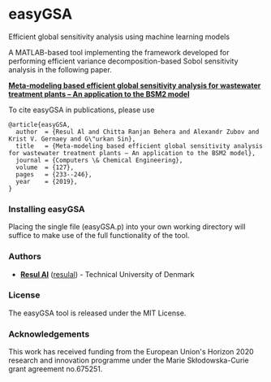 # easyGSA
Efficient global sensitivity analysis using machine learning models



A MATLAB-based tool implementing the framework developed for performing efficient variance decomposition-based Sobol sensitivity analysis in the following paper.

[**Meta-modeling based efficient global sensitivity analysis for wastewater treatment plants – An application to the BSM2 model**](https://doi.org/10.1016/j.compchemeng.2019.05.015)  

To cite easyGSA in publications, please use
```
@article{easyGSA,
  author  = {Resul Al and Chitta Ranjan Behera and Alexandr Zubov and Krist V. Gernaey and G\"urkan Sin},
  title   = {Meta-modeling based efficient global sensitivity analysis for wastewater treatment plants – An application to the BSM2 model},
  journal = {Computers \& Chemical Engineering},
  volume  = {127},
  pages   = {233--246},
  year    = {2019},
}
```

### Installing easyGSA
Placing the single file (easyGSA.p) into your own working directory will suffice to make use of the full functionality of the tool.

### Authors
* **[Resul Al](https://www.linkedin.com/in/resulal/)** ([resulal](https://github.com/resulal)) - Technical University of Denmark

### License
The easyGSA tool is released under the MIT License. 

### Acknowledgements
This work has received funding from the European Union's Horizon 2020 research and innovation programme under the Marie Skłodowska-Curie grant agreement no.675251.
